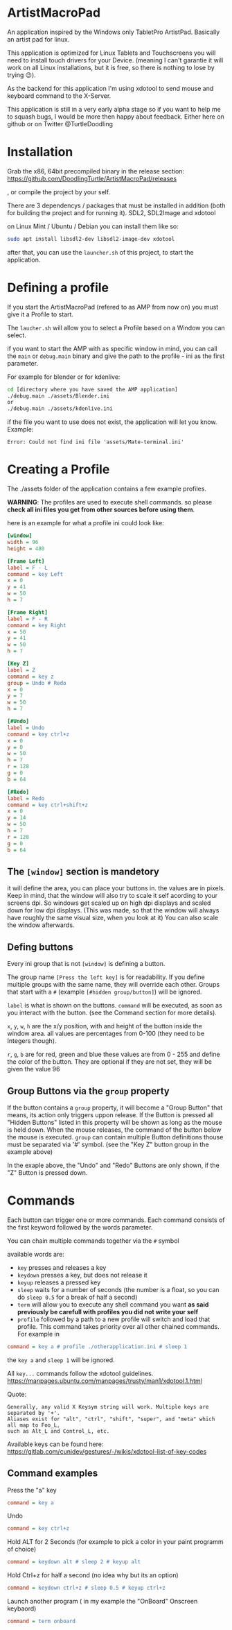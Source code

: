 # ArtistMacroPad
An application inspired by the Windows only TabletPro ArtistPad.
Basically an artist pad for linux.

This application is optimized for Linux Tablets and Touchscreens you will need to install touch drivers for your Device.
(meaning I can't garantie it will work on all Linux installations, but it is free, so there is nothing to lose by trying 😉).

As the backend for this application I'm using xdotool to send mouse and keyboard command to the X-Server.

This application is still in a very early alpha stage so if you want to help me to squash bugs, I would be more then happy about feedback. Either here on github or on Twitter @TurtleDoodling


# Installation

Grab the x86, 64bit precompiled binary in the release section: https://github.com/DoodlingTurtle/ArtistMacroPad/releases

, or compile the project by your self.

There are 3 dependencys / packages that must be installed in addition (both for building the project and for running it). 
SDL2, SDL2Image and xdotool

on Linux Mint / Ubuntu / Debian you can install them like so:
```bash
sudo apt install libsdl2-dev libsdl2-image-dev xdotool
```

after that, you can use the `launcher.sh` of this project, to start the application.

# Defining a profile
If you start the ArtistMacroPad (refered to as AMP from now on) you must give it a Profile to start. 

The `laucher.sh` will allow you to select a Profile based on a Window you can select.

if you want to start the AMP with as specific window in mind, you can call the `main` or `debug.main` binary and give the path to the profile - ini as the first parameter.

For example for blender or for kdenlive:
```bash
cd [directory where you have saved the AMP application]
./debug.main ./assets/Blender.ini
or
./debug.main ./assets/kdenlive.ini
```
if the file you want to use does not exist, the application will let you know.
Example:
```
Error: Could not find ini file 'assets/Mate-terminal.ini'
```

# Creating a Profile
The ./assets folder of the application contains a few example profiles.

**WARNING**: The profiles are used to execute shell commands. 
so please **check all ini files you get from other sources before using them**.

here is an example for what a profile ini could look like:
```ini
[window]
width = 96
height = 480

[Frame Left]
label = F - L 
command = key Left 
x = 0 
y = 41
w = 50 
h = 7 

[Frame Right]
label = F - R 
command = key Right 
x = 50 
y = 41
w = 50 
h = 7 

[Key Z]
label = Z
command = key z
group = Undo # Redo
x = 0
y = 7
w = 50
h = 7

[#Undo]
label = Undo 
command = key ctrl+z
x = 0
y = 0
w = 50
h = 7
r = 128 
g = 0 
b = 64 

[#Redo]
label = Redo 
command = key ctrl+shift+z
x = 0
y = 14
w = 50
h = 7
r = 128 
g = 0 
b = 64 
```

## The `[window]` section is mandetory
it will define the area, you can place your buttons in.
the values are in pixels.
Keep in mind, that the window will also try to scale it self acording to your screens dpi.
So windows get scaled up on high dpi displays and scaled down for low dpi displays.
(This was made, so that the window will always have roughly the same visual size, when you look at it)
You can also scale the window afterwards.

## Defing buttons
Every ini group that is not `[window]` is defining a button. 

The group name `[Press the left key]` is for readability. If you  define multiple groups with the same name, they will override each other. 
Groups that start with a `#` (example `[#hidden group/button]`) will be ignored.

`label` is what is shown on the buttons.
`command` will be executed, as soon as you interact with the button. (see the Command section for more details).

`x`, `y`, `w`, `h` are the x/y position, with and height of the button inside the window area. all values are percentages from 0-100 (they need to be Integers though).

`r`, `g`, `b` are for red, green and blue these values are from 0 - 255 and define the color of the button.
They are optional if they are not set, they will be given the value 96

## Group Buttons via the `group` property
If the button contains a `group` property, it will become a "Group Button" 
that means, its action only triggers uppon release.
If the Button is pressed all "Hidden Buttons" listed in this property will be shown as long as the mouse is held down.
When the mouse releases, the command of the button below the mouse is executed.
`group` can contain multiple Button definitions thouse must be separated via '#' symbol. 
(see the "Key Z" button group in the example above)

In the exaple above, the "Undo" and "Redo" Buttons are only shown, if the "Z" Button is pressed down.

# Commands 
Each button can trigger one or more commands.
Each command consists of the first keyword followed by the words parameter.

You can chain multiple commands together via the `#` symbol

available words are:
 - `key`  presses and releases a key
 - `keydown` presses a key, but does not release it
 - `keyup` releases a pressed key
 - `sleep` waits for a number of seconds (the number is a float, so you can do `sleep 0.5` for a break of half a second)
 - `term` will allow you to execute any shell command you want **as said previously be carefull with profiles you did not write your self**
 - `profile` followed by a path to a new profile will switch and load that profile. This command takes priority over all other chained commands. For example in
 ```ini
 command = key a # profile ./otherapplication.ini # sleep 1
 ```
 the `key a` and `sleep 1` will be ignored.

All `key...` commands follow the xdotool guidelines.
https://manpages.ubuntu.com/manpages/trusty/man1/xdotool.1.html

Quote:
```
Generally, any valid X Keysym string will work. Multiple keys are separated by '+'.
Aliases exist for "alt", "ctrl", "shift", "super", and "meta" which all map to Foo_L,
such as Alt_L and Control_L, etc. 
```
Available keys can be found here: https://gitlab.com/cunidev/gestures/-/wikis/xdotool-list-of-key-codes
 

## Command examples
Press the "a" key
```ini
command = key a 
```

Undo 
```ini
command = key ctrl+z 
```

Hold ALT for 2 Seconds (for example to pick a color in your paint programm of choice)
```ini
command = keydown alt # sleep 2 # keyup alt
```

Hold Ctrl+z for half a second (no idea why but its an option)
```ini
command = keydown ctrl+z # sleep 0.5 # keyup ctrl+z
```

Launch another program ( in my example the "OnBoard" Onscreen keybaord)
```ini
command = term onboard
```
